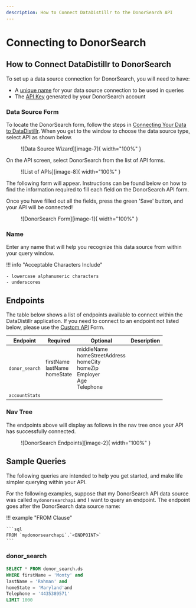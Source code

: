 ```yaml
---
description: How to Connect DataDistillr to the DonorSearch API
---
```


# Connecting to DonorSearch

## How to Connect DataDistillr to DonorSearch
To set up a data source connection for DonorSearch, you will need to have:

- A [unique name](#name) for your data source connection to be used in queries
- The [API Key](#api-key) generated by your DonorSearch account

### Data Source Form
To locate the DonorSearch form, follow the steps in [Connecting Your Data to DataDistillr](../../). When you get to the window to choose the data source type, select API as shown below.

<figure markdown>
  ![Data Source Wizard][image-7]{ width="100%" }
</figure>



On the API screen, select DonorSearch from the list of API forms.

<figure markdown>
  ![List of APIs][image-8]{ width="100%" }
</figure>



The following form will appear. Instructions can be found below on how to find the information required to fill each field on the DonorSearch API form.

Once you have filled out all the fields, press the green 'Save' button, and your API will be connected!

<figure markdown>
  ![DonorSearch Form][image-1]{ width="100%" }
</figure>


### Name
Enter any name that will help you recognize this data source from within your query window.

!!! info "Acceptable Characters Include"

    - lowercase alphanumeric characters
    - underscores


## Endpoints
The table below shows a list of endpoints available to connect within the DataDistillr application. If you need to connect to an endpoint not listed below, please use the [Custom API](custom-apis.md) Form.

| Endpoint       | Required                           | Optional                                                                               | Description |
|----------------|------------------------------------|----------------------------------------------------------------------------------------|-------------|
| `donor_search` | firstName<br>lastName<br>homeState | middleName<br>homeStreetAddress<br>homeCity<br>homeZip<br>Employer<br>Age<br>Telephone |             |
| `accountStats` |                                    |                                                                                        |             |


### Nav Tree
The endpoints above will display as follows in the nav tree once your API has successfully connected.

<figure markdown>
  ![DonorSearch Endpoints][image-2]{ width="100%" }
</figure>


## Sample Queries
The following queries are intended to help you get started, and make life simpler querying within your API.

For the following examples, suppose that my DonorSearch API data source was called `mydonorsearchapi` and I want to query an endpoint. The endpoint goes after the DonorSearch data source name:

!!! example "FROM Clause"

    ```sql
    FROM `mydonorsearchapi`.`<ENDPOINT>`
    ```

### donor_search 

```sql 
SELECT * FROM donor_search.ds
WHERE firstName = 'Monty' and
lastName = 'Rahman' and
homeState = 'Maryland'and
Telephone = '4435389571'
LIMIT 1000
```



[image-1]: ../../img/api/donorsearch/donorsearch-form.png
[image-2]: ../../img/api/donorsearch/donorsearch-endpoints.png
[image-7]: ../../img/api/select-api-form.png
[image-8]: ../../img/api/donorsearch/donorsearch-select.png